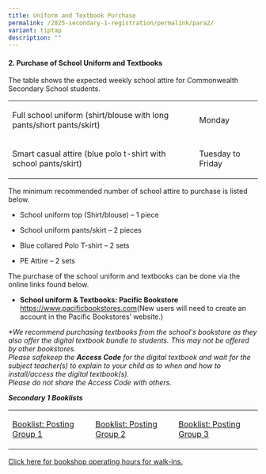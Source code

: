 ```yaml
---
title: Uniform and Textbook Purchase
permalink: /2025-secondary-1-registration/permalink/para2/
variant: tiptap
description: ""
---
```

<h4>2. Purchase of School Uniform and Textbooks</h4>
<p>The table shows the expected weekly school attire for Commonwealth Secondary
School students.</p>
<table style="minWidth: 50px">
<colgroup>
<col>
<col>
</colgroup>
<tbody>
<tr>
<td rowspan="1" colspan="1">
<p>Full school uniform (shirt/blouse with long pants/short pants/skirt)</p>
</td>
<td rowspan="1" colspan="1">
<p>Monday</p>
</td>
</tr>
<tr>
<td rowspan="1" colspan="1">
<p>Smart casual attire (blue polo t-shirt with school pants/skirt)</p>
</td>
<td rowspan="1" colspan="1">
<p>Tuesday to Friday</p>
</td>
</tr>
</tbody>
</table>
<p></p>
<p>The minimum recommended number of school attire to purchase is listed
below.</p>
<ul data-tight="true" class="tight">
<li>
<p>School uniform top (Shirt/blouse) – 1 piece</p>
</li>
<li>
<p>School uniform pants/skirt – 2 pieces</p>
</li>
<li>
<p>Blue collared Polo T-shirt – 2 sets</p>
</li>
<li>
<p>PE Attire – 2 sets</p>
</li>
</ul>
<p>The purchase of the school uniform and textbooks can be done via the online
links found below.</p>
<ul data-tight="true" class="tight">
<li>
<p><strong>School uniform &amp; Textbooks: Pacific Bookstore </strong>
<a href="https://www.pacificbookstores.com" rel="noopener noreferrer nofollow" target="_blank">https://www.pacificbookstores.com</a>(New users will need to create an
account in the Pacific Bookstores’ website.)</p>
<p></p>
</li>
</ul>
<p><em>*We recommend purchasing textbooks from the school's bookstore as they also offer the digital textbook bundle to students. This may not be offered by other bookstores.</em>
<br><em>Please safekeep the </em><strong><em>Access Code</em></strong><em> for the digital textbook and wait for the subject teacher(s) to explain to your child as to when and how to install/access the digital textbook(s).</em>
<br><em>Please do not share the Access Code with others.</em>
</p>
<p><strong><em>Secondary 1 Booklists</em></strong>
</p>
<table style="minWidth: 75px">
<colgroup>
<col>
<col>
<col>
</colgroup>
<tbody>
<tr>
<td rowspan="1" colspan="1">
<p><a href="/files/2025 Sec 1 Registration/2A_Book_List_Posting_Group_1.pdf" rel="noopener nofollow" target="_blank">Booklist: Posting Group 1</a>
</p>
</td>
<td rowspan="1" colspan="1">
<p><a href="/files/2025 Sec 1 Registration/2B_Book_List_Posting_Group_2.pdf" rel="noopener nofollow" target="_blank">Booklist: Posting Group 2</a>
</p>
</td>
<td rowspan="1" colspan="1">
<p><a href="/files/2025 Sec 1 Registration/2C_Book_List_Posting_Group_3.pdf" rel="noopener nofollow" target="_blank">Booklist: Posting Group 3</a>
</p>
</td>
</tr>
</tbody>
</table>
<p><a href="/files/2025 Sec 1 Registration/2D_On_SIte_Bookshop_Opening_Hours.pdf" rel="noopener nofollow" target="_blank">Click here for bookshop operating hours for walk-ins.</a>
</p>